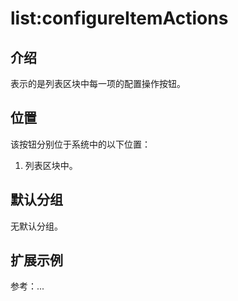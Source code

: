 # list:configureItemActions

## 介绍

表示的是列表区块中每一项的配置操作按钮。

## 位置

该按钮分别位于系统中的以下位置：

1. 列表区块中。

## 默认分组

无默认分组。

## 扩展示例

参考：...
